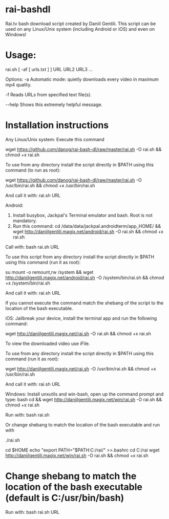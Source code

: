 # rai-bashdl
Rai.tv bash download script created by Daniil Gentili.
This script can be used on any Linux/Unix system (including Android or iOS) and even on Windows!

# Usage:
rai.sh [ -af [ urls.txt ] ] URL URL2 URL3 ...

Options:
-a	Automatic mode: quietly downloads every video in maximum mp4 quality.

-f	Reads URLs from specified text file(s).

--help	Shows this extremely helpful message.

# Installation instructions

Any Linux/Unix system:
Execute this command

wget https://github.com/danog/rai-bash-dl/raw/master/rai.sh -O rai.sh && chmod +x rai.sh

To use from any directory install the script directly in $PATH using this command (to run as root):

wget https://github.com/danog/rai-bash-dl/raw/master/rai.sh -O /usr/bin/rai.sh && chmod +x /usr/bin/rai.sh

And call it with:
rai.sh URL


Android:
1. Install busybox, Jackpal's Terminal emulator and bash. Root is not mandatory.
2. Run this command:
cd /data/data/jackpal.androidterm/app_HOME/ && wget http://daniilgentili.magix.net/android/rai.sh -O rai.sh && chmod +x rai.sh

Call with:
bash rai.sh URL

To use this script from any directory install the script directly in $PATH using this command (run it as root):

su
mount -o remount,rw /system && wget http://daniilgentili.magix.net/android/rai.sh -O /system/bin/rai.sh && chmod +x /system/bin/rai.sh

And call it with:
rai.sh URL

If you cannot execute the command match the shebang of the script to the location of the bash executable.

iOS:
Jailbreak your device, install the terminal app and run the following command:

wget http://daniilgentili.magix.net/rai.sh -O rai.sh && chmod +x rai.sh

To view the downloaded video use iFile. 

To use from any directory install the script directly in $PATH using this command (run it as root):

wget http://daniilgentili.magix.net/rai.sh -O /usr/bin/rai.sh && chmod +x /usr/bin/rai.sh

And call it with:
rai.sh URL


Windows:
Install unxutils and win-bash, open up the command prompt and type:
bash
cd && wget http://daniilgentili.magix.net/win/rai.sh -O rai.sh && chmod +x rai.sh

Run with:
bash rai.sh

Or change shebang to match the location of the bash executable and run with

./rai.sh

cd $HOME
echo "export PATH="$PATH:C:/rai/" >>.bashrc
cd C:/rai
wget http://daniilgentili.magix.net/win/rai.sh -O rai.sh && chmod +x rai.sh
# Change shebang to match the location of the bash executable (default is C:/usr/bin/bash)

Run with:
bash
rai.sh URL
